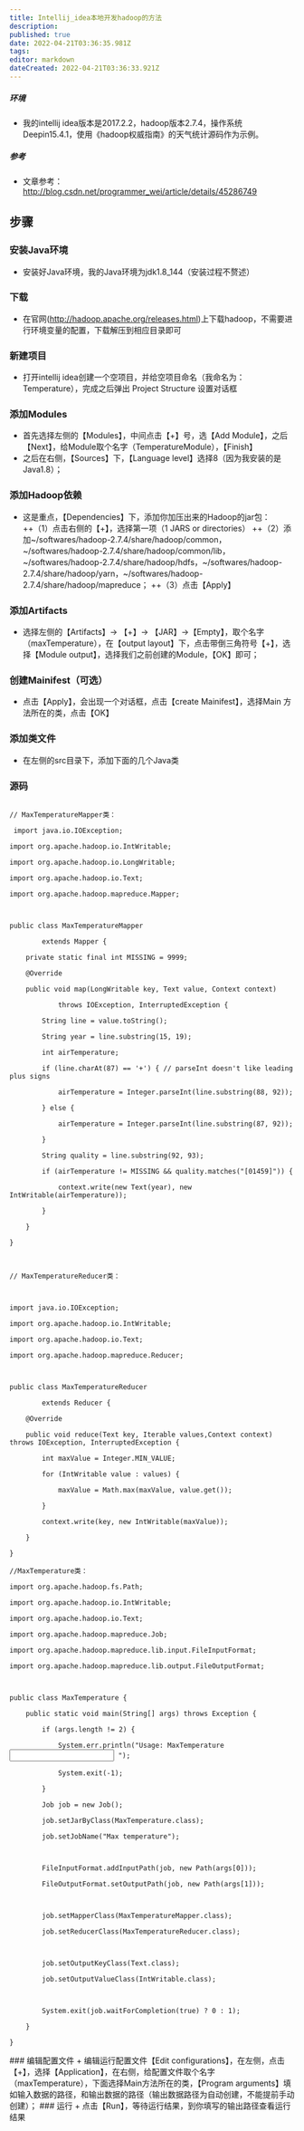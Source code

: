 ```yaml
---
title: Intellij_idea本地开发hadoop的方法
description: 
published: true
date: 2022-04-21T03:36:35.981Z
tags: 
editor: markdown
dateCreated: 2022-04-21T03:36:33.921Z
---
```


##### 环境
+ 我的intellij idea版本是2017.2.2，hadoop版本2.7.4，操作系统Deepin15.4.1，使用《hadoop权威指南》的天气统计源码作为示例。
##### 参考
+ 文章参考：http://blog.csdn.net/programmer_wei/article/details/45286749
## 步骤
### 安装Java环境
+ 安装好Java环境，我的Java环境为jdk1.8_144（安装过程不赘述）
### 下载
+ 在官网(http://hadoop.apache.org/releases.html)上下载hadoop，不需要进行环境变量的配置，下载解压到相应目录即可
### 新建项目
+ 打开intellij idea创建一个空项目，并给空项目命名（我命名为：Temperature），完成之后弹出 Project Structure 设置对话框
### 添加Modules
 + 首先选择左侧的【Modules】，中间点击【+】号，选【Add Module】，之后【Next】，给Module取个名字（TemperatureModule），【Finish】
+  之后在右侧，【Sources】下，【Language level】选择8（因为我安装的是Java1.8）；
### 添加Hadoop依赖
 + 这是重点，【Dependencies】下，添加你加压出来的Hadoop的jar包：
 ++（1）点击右侧的【+】，选择第一项（1 JARS or directories）
++（2）添加~/softwares/hadoop-2.7.4/share/hadoop/common，~/softwares/hadoop-2.7.4/share/hadoop/common/lib，~/softwares/hadoop-2.7.4/share/hadoop/hdfs，~/softwares/hadoop-2.7.4/share/hadoop/yarn，~/softwares/hadoop-2.7.4/share/hadoop/mapreduce；
++（3）点击【Apply】
### 添加Artifacts
+ 选择左侧的【Artifacts】-> 【+】-> 【JAR】->【Empty】，取个名字（maxTemperature），在【output layout】下，点击带倒三角符号【+】，选择【Module output】，选择我们之前创建的Module，【OK】即可；
### 创建Mainifest（可选）
+ 点击【Apply】，会出现一个对话框，点击【create Mainifest】，选择Main 方法所在的类，点击【OK】
### 添加类文件
+ 在左侧的src目录下，添加下面的几个Java类
### 源码
<code>
// MaxTemperatureMapper类：</br>
 import java.io.IOException;</br>
import org.apache.hadoop.io.IntWritable;</br>
import org.apache.hadoop.io.LongWritable;</br>
import org.apache.hadoop.io.Text;</br>
import org.apache.hadoop.mapreduce.Mapper;</br>
</br>
public class MaxTemperatureMapper</br>
        extends Mapper<LongWritable, Text, Text, IntWritable> {  </br>
    private static final int MISSING = 9999;</br>
    @Override</br>
    public void map(LongWritable key, Text value, Context context)</br>
            throws IOException, InterruptedException {</br>
        String line = value.toString();</br>
        String year = line.substring(15, 19);</br>
        int airTemperature;</br>
        if (line.charAt(87) == '+') { // parseInt doesn't like leading plus signs</br>
            airTemperature = Integer.parseInt(line.substring(88, 92));</br>
        } else {</br>
            airTemperature = Integer.parseInt(line.substring(87, 92));</br>
        }</br>
        String quality = line.substring(92, 93);</br>
        if (airTemperature != MISSING && quality.matches("[01459]")) {</br>
            context.write(new Text(year), new IntWritable(airTemperature));</br>
        }</br>
    }</br>
}</br>
</br>
// MaxTemperatureReducer类：</br>
</br>
import java.io.IOException;</br>
import org.apache.hadoop.io.IntWritable;</br>
import org.apache.hadoop.io.Text;</br>
import org.apache.hadoop.mapreduce.Reducer;</br>
</br>
public class MaxTemperatureReducer</br>
        extends Reducer<Text, IntWritable, Text, IntWritable> {</br>
    @Override</br>
    public void reduce(Text key, Iterable<IntWritable> values,Context context) throws IOException, InterruptedException {</br>
        int maxValue = Integer.MIN_VALUE;</br>
        for (IntWritable value : values) {</br>
            maxValue = Math.max(maxValue, value.get());</br>
        }</br>
        context.write(key, new IntWritable(maxValue));</br>
    }</br>
}</br>
//MaxTemperature类：</br>
import org.apache.hadoop.fs.Path;</br>
import org.apache.hadoop.io.IntWritable;</br>
import org.apache.hadoop.io.Text;</br>
import org.apache.hadoop.mapreduce.Job;</br>
import org.apache.hadoop.mapreduce.lib.input.FileInputFormat;</br>
import org.apache.hadoop.mapreduce.lib.output.FileOutputFormat;</br>
</br>
public class MaxTemperature {</br>
    public static void main(String[] args) throws Exception {</br>
        if (args.length != 2) {</br>
            System.err.println("Usage: MaxTemperature <input path\> <output path\>");</br>
            System.exit(-1);</br>
        }</br>
        Job job = new Job();</br>
        job.setJarByClass(MaxTemperature.class);</br>
        job.setJobName("Max temperature");</br>
</br>
        FileInputFormat.addInputPath(job, new Path(args[0]));</br>
        FileOutputFormat.setOutputPath(job, new Path(args[1]));</br>
</br>
        job.setMapperClass(MaxTemperatureMapper.class);</br>
        job.setReducerClass(MaxTemperatureReducer.class);</br>
</br>
        job.setOutputKeyClass(Text.class);              </br>
        job.setOutputValueClass(IntWritable.class);</br>
</br>
        System.exit(job.waitForCompletion(true) ? 0 : 1);</br>
    }</br>
}</br>
</code>
### 编辑配置文件
+ 编辑运行配置文件【Edit configurations】，在左侧，点击【+】，选择【Application】，在右侧，给配置文件取个名字（maxTemperature），下面选择Main方法所在的类，【Program arguments】填如输入数据的路径，和输出数据的路径（输出数据路径为自动创建，不能提前手动创建）；
### 运行
+ 点击【Run】，等待运行结果，到你填写的输出路径查看运行结果